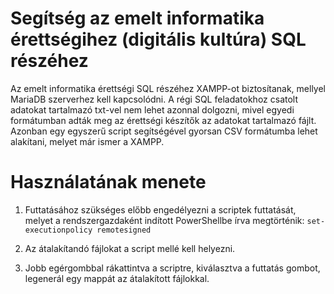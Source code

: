 # Segítség az emelt informatika érettségihez (digitális kultúra) SQL részéhez

Az emelt informatika érettségi SQL részéhez XAMPP-ot biztosítanak, mellyel MariaDB szerverhez kell kapcsolódni. A régi SQL feladatokhoz csatolt adatokat tartalmazó txt-vel nem lehet azonnal dolgozni, mivel egyedi formátumban adták meg az érettségi készítők az adatokat tartalmazó fájlt. Azonban egy egyszerű script segítségével gyorsan CSV formátumba lehet alakítani, melyet már ismer a XAMPP.


# Használatának menete

1. Futtatásához szükséges előbb engedélyezni a scriptek futtatását, melyet a rendszergazdaként indított PowerShellbe írva megtörténik: ``` set-executionpolicy remotesigned ```

2. Az átalakítandó fájlokat a script mellé kell helyezni.

3. Jobb egérgombbal rákattintva a scriptre, kiválasztva a futtatás gombot, legenerál egy mappát az átalakított fájlokkal.